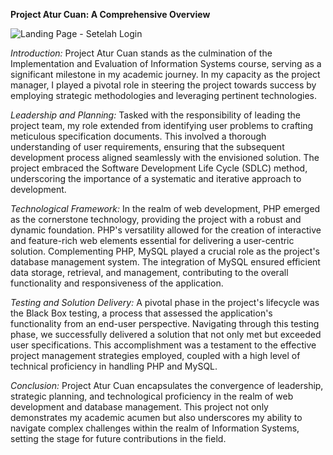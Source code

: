 **Project Atur Cuan: A Comprehensive Overview**

![Landing Page - Setelah Login](https://github.com/puspafaranisaa/Atur-Cuan/assets/90949442/fc3f842e-ac0e-4c9b-b4f2-df875b27456a)

*Introduction:*
Project Atur Cuan stands as the culmination of the Implementation and Evaluation of Information Systems course, serving as a significant milestone in my academic journey. In my capacity as the project manager, I played a pivotal role in steering the project towards success by employing strategic methodologies and leveraging pertinent technologies.

*Leadership and Planning:*
Tasked with the responsibility of leading the project team, my role extended from identifying user problems to crafting meticulous specification documents. This involved a thorough understanding of user requirements, ensuring that the subsequent development process aligned seamlessly with the envisioned solution. The project embraced the Software Development Life Cycle (SDLC) method, underscoring the importance of a systematic and iterative approach to development.

*Technological Framework:*
In the realm of web development, PHP emerged as the cornerstone technology, providing the project with a robust and dynamic foundation. PHP's versatility allowed for the creation of interactive and feature-rich web elements essential for delivering a user-centric solution. Complementing PHP, MySQL played a crucial role as the project's database management system. The integration of MySQL ensured efficient data storage, retrieval, and management, contributing to the overall functionality and responsiveness of the application.

*Testing and Solution Delivery:*
A pivotal phase in the project's lifecycle was the Black Box testing, a process that assessed the application's functionality from an end-user perspective. Navigating through this testing phase, we successfully delivered a solution that not only met but exceeded user specifications. This accomplishment was a testament to the effective project management strategies employed, coupled with a high level of technical proficiency in handling PHP and MySQL.

*Conclusion:*
Project Atur Cuan encapsulates the convergence of leadership, strategic planning, and technological proficiency in the realm of web development and database management. This project not only demonstrates my academic acumen but also underscores my ability to navigate complex challenges within the realm of Information Systems, setting the stage for future contributions in the field.
